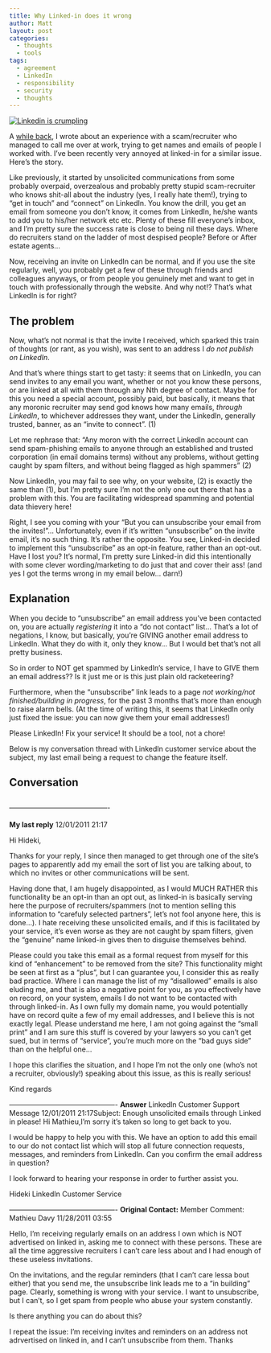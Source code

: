 ```yaml
---
title: Why Linked-in does it wrong
author: Matt
layout: post
categories:
  - thoughts
  - tools
tags:
  - agreement
  - LinkedIn
  - responsibility
  - security
  - thoughts
---
```

<p class="attachement"><a href="http://blog.ekynoxe.com/2011/12/05/why-linked-in-does-it-wrong/" title="Linkedin is crumpling"><img src="http://blog.ekynoxe.com/wp-content/uploads/2011/12/linkedin-logo.jpg" alt="Linkedin is crumpling" /></a></p>

A [while back][1], I wrote about an experience with a scam/recruiter who managed to call me over at work, trying to get names and emails of people I worked with. I&#8217;ve been recently very annoyed at linked-in for a similar issue. Here&#8217;s the story.<!--more-->

Like previously, it started by unsolicited communications from some probably overpaid, overzealous and probably pretty stupid scam-recruiter who knows shit-all about the industry (yes, I really hate them!), trying to &#8220;get in touch&#8221; and &#8220;connect&#8221; on LinkedIn. You know the drill, you get an email from someone you don&#8217;t know, it comes from LinkedIn, he/she wants to add you to his/her network etc etc. Plenty of these fill everyone&#8217;s inbox, and I&#8217;m pretty sure the success rate is close to being nil these days. Where do recruiters stand on the ladder of most despised people? Before or After estate agents&#8230;

Now, receiving an invite on LinkedIn can be normal, and if you use the site regularly, well, you probably get a few of these through friends and colleagues anyways, or from people you genuinely met and want to get in touch with professionally through the website. And why not!? That&#8217;s what LinkedIn is for right?

## The problem

Now, what&#8217;s not normal is that the invite I received, which sparked this train of thoughts (or rant, as you wish), was sent to an address I *do not publish on LinkedIn*.

And that&#8217;s where things start to get tasty: it seems that on LinkedIn, you can send invites to any email you want, whether or not you know these persons, or are linked at all with them through any Nth degree of contact. Maybe for this you need a special account, possibly paid, but basically, it means that any moronic recruiter may send god knows how many emails, *through LinkedIn*, to whichever addresses they want, under the LinkedIn, generally trusted, banner, as an &#8220;invite to connect&#8221;. (1)

Let me rephrase that: &#8220;Any moron with the correct LinkedIn account can send spam-phishing emails to anyone through an established and trusted corporation (in email domains terms) without any problems, without getting caught by spam filters, and without being flagged as high spammers&#8221; (2)

Now LinkedIn, you may fail to see why, on your website, (2) is exactly the same than (1), but I&#8217;m pretty sure I&#8217;m not the only one out there that has a problem with this. You are facilitating widespread spamming and potential data thievery here!

Right, I see you coming with your &#8220;But you can unsubscribe your email from the invites!&#8221;&#8230; Unfortunately, even if it&#8217;s written &#8220;unsubscribe&#8221; on the invite email, it&#8217;s no such thing. It&#8217;s rather the opposite. You see, Linked-in decided to implement this &#8220;unsubscribe&#8221; as an opt-in feature, rather than an opt-out. Have I lost you? It&#8217;s normal, I&#8217;m pretty sure Linked-in did this intentionally with some clever wording/marketing to do just that and cover their ass! (and yes I got the terms wrong in my email below&#8230; darn!)

## Explanation

When you decide to &#8220;unsubscribe&#8221; an email address you&#8217;ve been contacted on, you are actually *registering* it into a &#8220;do not contact&#8221; list&#8230; That&#8217;s a lot of negations, I know, but basically, you&#8217;re GIVING another email address to LinkedIn. What they do with it, only they know&#8230; But I would bet that&#8217;s not all pretty business.

So in order to NOT get spammed by LinkedIn&#8217;s service, I have to GIVE them an email address?? Is it just me or is this just plain old racketeering?

Furthermore, when the &#8220;unsubscribe&#8221; link leads to a page *not working/not finished/building in progress*, for the past 3 months that&#8217;s more than enough to raise alarm bells. (At the time of writing this, it seems that LinkedIn only just fixed the issue: you can now give them your email addresses!)

Please LinkedIn! Fix your service! It should be a tool, not a chore!

Below is my conversation thread with LinkedIn customer service about the subject, my last email being a request to change the feature itself.

## Conversation

## <span class="Apple-style-span" style="font-size: 13px; font-weight: normal;">&#8212;&#8212;&#8212;&#8212;&#8212;&#8212;&#8212;&#8212;&#8212;&#8212;&#8212;&#8212;&#8212;&#8212;&#8212;-</span>

**My last reply**
12/01/2011 21:17

Hi Hideki,

Thanks for your reply, I since then managed to get through one of the site&#8217;s pages to apparently add my email the sort of list you are talking about, to which no invites or other communications will be sent.

Having done that, I am hugely disappointed, as I would MUCH RATHER this functionality be an opt-in than an opt out, as linked-in is basically serving here the purpose of recruiters/spammers (not to mention selling this information to &#8220;carefuly selected partners&#8221;, let&#8217;s not fool anyone here, this is done&#8230;). I hate receiving these unsolicited emails, and if this is facilitated by your service, it&#8217;s even worse as they are not caught by spam filters, given the &#8220;genuine&#8221; name linked-in gives then to disguise themselves behind.

Please could you take this email as a formal request from myself for this kind of &#8220;enhancement&#8221; to be removed from the site? This functionality might be seen at first as a &#8220;plus&#8221;, but I can guarantee you, I consider this as really bad practice. Where I can manage the list of my &#8220;disallowed&#8221; emails is also eluding me, and that is also a negative point for you, as you effectively have on record, on your system, emails I do not want to be contacted with through linked-in. As I own fully my domain name, you would potentially have on record quite a few of my email addresses, and I believe this is not exactly legal. Please understand me here, I am not going against the &#8220;small print&#8221; and I am sure this stuff is covered by your lawyers so you can&#8217;t get sued, but in terms of &#8220;service&#8221;, you&#8217;re much more on the &#8220;bad guys side&#8221; than on the helpful one&#8230;

I hope this clarifies the situation, and I hope I&#8217;m not the only one (who&#8217;s not a recruiter, obviously!) speaking about this issue, as this is really serious!

Kind regards

&#8212;&#8212;&#8212;&#8212;&#8212;&#8212;&#8212;&#8212;&#8212;&#8212;&#8212;&#8212;&#8212;&#8212;&#8212;-
**Answer**
LinkedIn Customer Support Message 12/01/2011 21:17Subject: Enough unsolicited emails through Linked in please!
Hi Mathieu,I&#8217;m sorry it&#8217;s taken so long to get back to you.

I would be happy to help you with this. We have an option to add this email to our do not contact list which will stop all future connection requests, messages, and reminders from LinkedIn. Can you confirm the email address in question?

I look forward to hearing your response in order to further assist you.

Hideki
LinkedIn Customer Service

&#8212;&#8212;&#8212;&#8212;&#8212;&#8212;&#8212;&#8212;&#8212;&#8212;&#8212;&#8212;&#8212;&#8212;&#8212;-
**Original Contact:**
Member Comment: Mathieu Davy 11/28/2011 03:55

Hello, I&#8217;m receiving regularly emails on an address I own which is NOT advertised on linked in, asking me to connect with these persons. These are all the time aggressive recruiters I can&#8217;t care less about and I had enough of these useless invitations.

On the invitations, and the regular reminders (that I can&#8217;t care lessa bout either) that you send me, the unsubscribe link leads me to a &#8220;in building&#8221; page. Clearly, something is wrong with your service.
I want to unsubscribe, but I can&#8217;t, so I get spam from people who abuse your system constantly.

Is there anything you can do about this?

I repeat the issue: I&#8217;m receiving invites and reminders on an address not adrvertised on linked in, and I can&#8217;t unsubscribe from them.
Thanks

 [1]: http://blog.ekynoxe.com/2011/08/17/recruiters-scammers/ "Recruiters = Scammers?"
